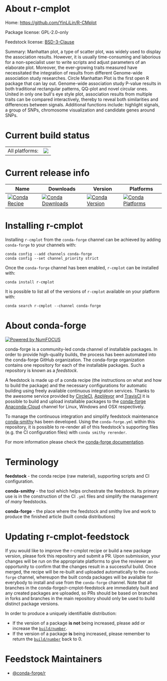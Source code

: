 About r-cmplot
==============

Home: https://github.com/YinLiLin/R-CMplot

Package license: GPL-2.0-only

Feedstock license: [BSD-3-Clause](https://github.com/conda-forge/r-cmplot-feedstock/blob/master/LICENSE.txt)

Summary: Manhattan plot, a type of scatter plot, was widely used to display the association results. However, it is usually time-consuming and laborious for a non-specialist user to write scripts and adjust parameters of an elaborate plot. Moreover, the ever-growing traits measured have necessitated the integration of results from different Genome-wide association study researches. Circle Manhattan Plot is the first open R package that can lay out. Genome-wide association study P-value results in both traditional rectangular patterns, QQ-plot and novel circular ones. United in only one bull's eye style plot, association results from multiple traits can be compared interactively, thereby to reveal both similarities and differences between signals. Additional functions include: highlight signals, a group of SNPs, chromosome visualization and candidate genes around SNPs.

Current build status
====================


<table><tr><td>All platforms:</td>
    <td>
      <a href="https://dev.azure.com/conda-forge/feedstock-builds/_build/latest?definitionId=9746&branchName=master">
        <img src="https://dev.azure.com/conda-forge/feedstock-builds/_apis/build/status/r-cmplot-feedstock?branchName=master">
      </a>
    </td>
  </tr>
</table>

Current release info
====================

| Name | Downloads | Version | Platforms |
| --- | --- | --- | --- |
| [![Conda Recipe](https://img.shields.io/badge/recipe-r--cmplot-green.svg)](https://anaconda.org/conda-forge/r-cmplot) | [![Conda Downloads](https://img.shields.io/conda/dn/conda-forge/r-cmplot.svg)](https://anaconda.org/conda-forge/r-cmplot) | [![Conda Version](https://img.shields.io/conda/vn/conda-forge/r-cmplot.svg)](https://anaconda.org/conda-forge/r-cmplot) | [![Conda Platforms](https://img.shields.io/conda/pn/conda-forge/r-cmplot.svg)](https://anaconda.org/conda-forge/r-cmplot) |

Installing r-cmplot
===================

Installing `r-cmplot` from the `conda-forge` channel can be achieved by adding `conda-forge` to your channels with:

```
conda config --add channels conda-forge
conda config --set channel_priority strict
```

Once the `conda-forge` channel has been enabled, `r-cmplot` can be installed with:

```
conda install r-cmplot
```

It is possible to list all of the versions of `r-cmplot` available on your platform with:

```
conda search r-cmplot --channel conda-forge
```


About conda-forge
=================

[![Powered by
NumFOCUS](https://img.shields.io/badge/powered%20by-NumFOCUS-orange.svg?style=flat&colorA=E1523D&colorB=007D8A)](https://numfocus.org)

conda-forge is a community-led conda channel of installable packages.
In order to provide high-quality builds, the process has been automated into the
conda-forge GitHub organization. The conda-forge organization contains one repository
for each of the installable packages. Such a repository is known as a *feedstock*.

A feedstock is made up of a conda recipe (the instructions on what and how to build
the package) and the necessary configurations for automatic building using freely
available continuous integration services. Thanks to the awesome service provided by
[CircleCI](https://circleci.com/), [AppVeyor](https://www.appveyor.com/)
and [TravisCI](https://travis-ci.com/) it is possible to build and upload installable
packages to the [conda-forge](https://anaconda.org/conda-forge)
[Anaconda-Cloud](https://anaconda.org/) channel for Linux, Windows and OSX respectively.

To manage the continuous integration and simplify feedstock maintenance
[conda-smithy](https://github.com/conda-forge/conda-smithy) has been developed.
Using the ``conda-forge.yml`` within this repository, it is possible to re-render all of
this feedstock's supporting files (e.g. the CI configuration files) with ``conda smithy rerender``.

For more information please check the [conda-forge documentation](https://conda-forge.org/docs/).

Terminology
===========

**feedstock** - the conda recipe (raw material), supporting scripts and CI configuration.

**conda-smithy** - the tool which helps orchestrate the feedstock.
                   Its primary use is in the construction of the CI ``.yml`` files
                   and simplify the management of *many* feedstocks.

**conda-forge** - the place where the feedstock and smithy live and work to
                  produce the finished article (built conda distributions)


Updating r-cmplot-feedstock
===========================

If you would like to improve the r-cmplot recipe or build a new
package version, please fork this repository and submit a PR. Upon submission,
your changes will be run on the appropriate platforms to give the reviewer an
opportunity to confirm that the changes result in a successful build. Once
merged, the recipe will be re-built and uploaded automatically to the
`conda-forge` channel, whereupon the built conda packages will be available for
everybody to install and use from the `conda-forge` channel.
Note that all branches in the conda-forge/r-cmplot-feedstock are
immediately built and any created packages are uploaded, so PRs should be based
on branches in forks and branches in the main repository should only be used to
build distinct package versions.

In order to produce a uniquely identifiable distribution:
 * If the version of a package **is not** being increased, please add or increase
   the [``build/number``](https://docs.conda.io/projects/conda-build/en/latest/resources/define-metadata.html#build-number-and-string).
 * If the version of a package **is** being increased, please remember to return
   the [``build/number``](https://docs.conda.io/projects/conda-build/en/latest/resources/define-metadata.html#build-number-and-string)
   back to 0.

Feedstock Maintainers
=====================

* [@conda-forge/r](https://github.com/conda-forge/r/)

